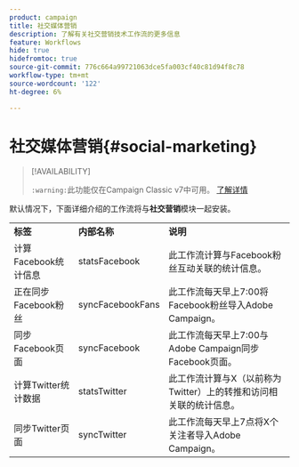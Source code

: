```yaml
---
product: campaign
title: 社交媒体营销
description: 了解有关社交营销技术工作流的更多信息
feature: Workflows
hide: true
hidefromtoc: true
source-git-commit: 776c664a99721063dce5fa003cf40c81d94f8c78
workflow-type: tm+mt
source-wordcount: '122'
ht-degree: 6%

---
```



# 社交媒体营销{#social-marketing}



>[!AVAILABILITY]
>
>`:warning:`此功能仅在Campaign Classic v7中可用。 [了解详情](../../social/using/about-social-marketing.md)

默认情况下，下面详细介绍的工作流将与&#x200B;**社交营销**&#x200B;模块一起安装。

<table> 
 <tbody> 
  <tr> 
   <td> <strong>标签</strong><br /> </td> 
   <td> <strong>内部名称</strong><br /> </td> 
   <td> <strong>说明</strong><br /> </td> 
  </tr> 
  <tr> 
   <td> <span class="uicontrol">计算Facebook统计信息</span> <br /> </td> 
   <td> <span class="uicontrol">statsFacebook</span> <br /> </td> 
   <td> 此工作流计算与Facebook粉丝互动关联的统计信息。<br /> </td> 
  </tr> 
  <tr> 
   <td> <span class="uicontrol">正在同步Facebook粉丝</span> <br /> </td> 
   <td> <span class="uicontrol">syncFacebookFans</span> <br /> </td> 
   <td> 此工作流每天早上7:00将Facebook粉丝导入Adobe Campaign。<br /> </td> 
  </tr> 
  <tr> 
   <td> <span class="uicontrol">同步Facebook页面</span> <br /> </td> 
   <td> <span class="uicontrol">syncFacebook</span> <br /> </td> 
   <td> 此工作流每天早上7:00与Adobe Campaign同步Facebook页面。<br /> </td> 
  </tr> 
  <tr> 
   <td> <span class="uicontrol">计算Twitter统计数据</span> <br /> </td> 
   <td> <span class="uicontrol">statsTwitter</span> <br /> </td> 
   <td> 此工作流计算与X（以前称为Twitter）上的转推和访问相关联的统计信息。<br /> </td> 
  </tr> 
  <tr> 
   <td> <span class="uicontrol">同步Twitter页面</span> <br /> </td> 
   <td> <span class="uicontrol">syncTwitter</span> <br /> </td> 
   <td> 此工作流每天早上7点将X个关注者导入Adobe Campaign。<br /> </td> 
  </tr> 
 </tbody> 
</table>

